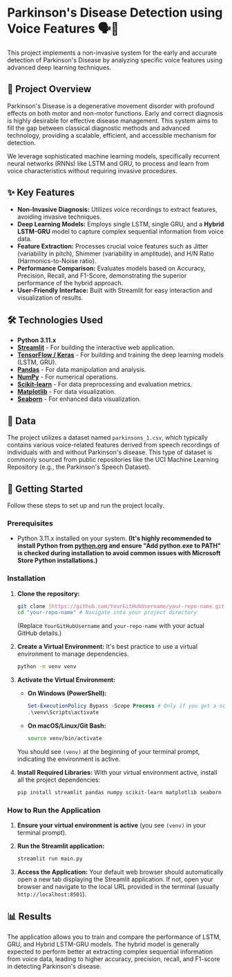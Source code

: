 # Parkinson's Disease Detection using Voice Features 🗣️🧠

This project implements a non-invasive system for the early and accurate detection of Parkinson's Disease by analyzing specific voice features using advanced deep learning techniques.

## 🌟 Project Overview

Parkinson's Disease is a degenerative movement disorder with profound effects on both motor and non-motor functions. Early and correct diagnosis is highly desirable for effective disease management. This system aims to fill the gap between classical diagnostic methods and advanced technology, providing a scalable, efficient, and accessible mechanism for detection.

We leverage sophisticated machine learning models, specifically recurrent neural networks (RNNs) like LSTM and GRU, to process and learn from voice characteristics without requiring invasive procedures.

## ✨ Key Features

* **Non-Invasive Diagnosis:** Utilizes voice recordings to extract features, avoiding invasive techniques.
* **Deep Learning Models:** Employs single LSTM, single GRU, and a **Hybrid LSTM-GRU** model to capture complex sequential information from voice data.
* **Feature Extraction:** Processes crucial voice features such as Jitter (variability in pitch), Shimmer (variability in amplitude), and H/N Ratio (Harmonics-to-Noise ratio).
* **Performance Comparison:** Evaluates models based on Accuracy, Precision, Recall, and F1-Score, demonstrating the superior performance of the hybrid approach.
* **User-Friendly Interface:** Built with Streamlit for easy interaction and visualization of results.

## 🛠️ Technologies Used

* **Python 3.11.x**
* [**Streamlit**](https://streamlit.io/) - For building the interactive web application.
* [**TensorFlow / Keras**](https://www.tensorflow.org/keras) - For building and training the deep learning models (LSTM, GRU).
* [**Pandas**](https://pandas.pydata.org/) - For data manipulation and analysis.
* [**NumPy**](https://numpy.org/) - For numerical operations.
* [**Scikit-learn**](https://scikit-learn.org/stable/) - For data preprocessing and evaluation metrics.
* [**Matplotlib**](https://matplotlib.org/) - For data visualization.
* [**Seaborn**](https://seaborn.pydata.org/) - For enhanced data visualization.

## 📂 Data

The project utilizes a dataset named `parkinsons_1.csv`, which typically contains various voice-related features derived from speech recordings of individuals with and without Parkinson's disease. This type of dataset is commonly sourced from public repositories like the UCI Machine Learning Repository (e.g., the Parkinson's Speech Dataset).

## 🚀 Getting Started

Follow these steps to set up and run the project locally.

### Prerequisites

* Python 3.11.x installed on your system. **(It's highly recommended to install Python from [python.org](https://www.python.org/downloads/) and ensure "Add python.exe to PATH" is checked during installation to avoid common issues with Microsoft Store Python installations.)**

### Installation

1.  **Clone the repository:**
    ```bash
    git clone [https://github.com/YourGitHubUsername/your-repo-name.git](https://github.com/YourGitHubUsername/your-repo-name.git)
    cd "your-repo-name" # Navigate into your project directory
    ```
    (Replace `YourGitHubUsername` and `your-repo-name` with your actual GitHub details.)

2.  **Create a Virtual Environment:**
    It's best practice to use a virtual environment to manage dependencies.
    ```bash
    python -m venv venv
    ```

3.  **Activate the Virtual Environment:**
    * **On Windows (PowerShell):**
        ```powershell
        Set-ExecutionPolicy Bypass -Scope Process # Only if you get a script execution error
        .\venv\Scripts\activate
        ```
    * **On macOS/Linux/Git Bash:**
        ```bash
        source venv/bin/activate
        ```
    You should see `(venv)` at the beginning of your terminal prompt, indicating the environment is active.

4.  **Install Required Libraries:**
    With your virtual environment active, install all the project dependencies:
    ```bash
    pip install streamlit pandas numpy scikit-learn matplotlib seaborn tensorflow
    ```

### How to Run the Application

1.  **Ensure your virtual environment is active** (you see `(venv)` in your terminal prompt).
2.  **Run the Streamlit application:**
    ```bash
    streamlit run main.py
    ```

3.  **Access the Application:**
    Your default web browser should automatically open a new tab displaying the Streamlit application. If not, open your browser and navigate to the local URL provided in the terminal (usually `http://localhost:8501`).

## 📊 Results

The application allows you to train and compare the performance of LSTM, GRU, and Hybrid LSTM-GRU models. The hybrid model is generally expected to perform better at extracting complex sequential information from voice data, leading to higher accuracy, precision, recall, and F1-score in detecting Parkinson's disease.



